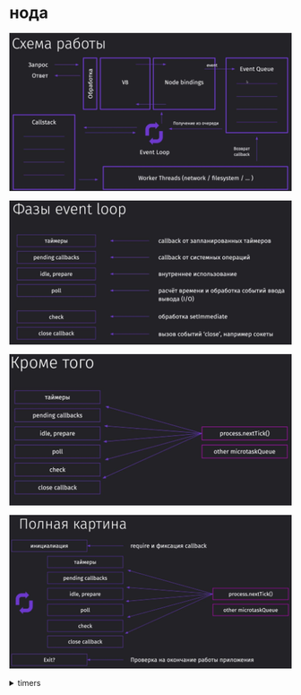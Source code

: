 # нода

![работа ивент-луп в ноде](./assets/node_event_loop.jpg)

![работа ивент-луп в ноде](./assets/event_loop_phase.jpg)

![работа ивент-луп в ноде](./assets/other_events.jpg)

![работа ивент-луп в ноде](./assets/full_picture.jpg)

<details>
<summary>
timers
</summary>

```javascript
// Таймеры

const start = performance.now();
setTimeout(() => {
  console.log(performance.now() - start);
  console.log("Прошла секунда");
}, 1000);

/* 
    1006.79390001297
    Прошла секунда

*/

function myFunc(args) {
  return console.log(`Аргумент => ${args}`);
}

setTimeout(myFunc, 1200, "Зеленый");

/* 
Аргумент => Зеленый
*/

const timerId = setTimeout(() => {
  console.log("Время вышло!"); // Время вышло!
}, 5000);

setTimeout(() => {
  clearTimeout(timerId);
  console.log("Успели!"); // Успели!
}, 1000);

// Интервалы

const intervalId = setInterval(() => {
  console.log(performance.now());
}, 1000);

setTimeout(() => {
  clearInterval(intervalId);
  console.log("Очищено!"); // Очищено!
}, 5000);

//  Set immediate

console.log("Перед");

setImmediate(() => {
  console.log("После всего!");
});

console.log("После");

const timerId = setTimeout(() => {
  console.log("Время вышло!"); // Время вышло!
}, 5000);

timerId.unref(); // Удаляем ссылку на таймер из стека вызовов

setImmediate(() => {
  timerId.ref(); // Ставим таймер на место после опустошения стека вызовов
});
```

</details>
